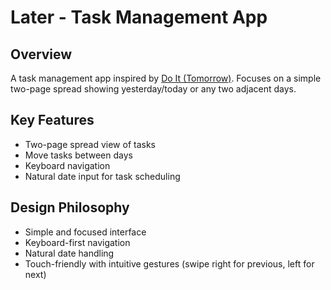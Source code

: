 # Later - Task Management App

## Overview
A task management app inspired by [Do It (Tomorrow)](https://www.tomorrow.do/). Focuses on a simple two-page spread showing yesterday/today or any two adjacent days.

## Key Features
- Two-page spread view of tasks
- Move tasks between days
- Keyboard navigation
- Natural date input for task scheduling

## Design Philosophy
- Simple and focused interface
- Keyboard-first navigation
- Natural date handling
- Touch-friendly with intuitive gestures (swipe right for previous, left for next)
